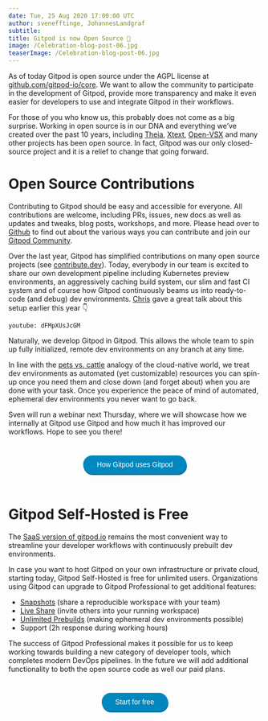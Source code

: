 ```yaml
---
date: Tue, 25 Aug 2020 17:00:00 UTC
author: svenefftinge, JohannesLandgraf
subtitle:
title: Gitpod is now Open Source 🎉
image: /Celebration-blog-post-06.jpg
teaserImage: /Celebration-blog-post-06.jpg
---
```


As of today Gitpod is open source under the AGPL license at [github.com/gitpod-io/core](https://github.com/gitpod-io/core). We want to allow the community to participate in the development of Gitpod, provide more transparency and make it even easier for developers to use and integrate Gitpod in their workflows.

For those of you who know us, this probably does not come as a big surprise. Working in open source is in our DNA and everything we’ve created over the past 10 years, including [Theia](https://github.com/eclipse-theia/theia), [Xtext](https://github.com/eclipse/xtext), [Open-VSX](https://github.com/eclipse/openvsx) and many other projects has been open source. In fact, Gitpod was our only closed-source project and it is a relief to change that going forward.

# Open Source Contributions

Contributing to Gitpod should be easy and accessible for everyone. All contributions are welcome, including PRs, issues, new docs as well as updates and tweaks, blog posts, workshops, and more. Please head over to [Github](https://github.com/gitpod-io/core) to find out about the various ways you can contribute and join our [Gitpod Community](https://community.gitpod.io/).

Over the last year, Gitpod has simplified contributions on many open source projects (see [contribute.dev](https://contribute.dev/)). Today, everybody in our team is excited to share our own development pipeline including Kubernetes preview environments, an aggressively caching build system, our slim and fast CI system and of course how Gitpod continuously beams us into ready-to-code (and debug) dev environments. [Chris](https://github.com/csweichel) gave a great talk about this setup earlier this year 👇


`youtube: dFMpXUsJcGM`

Naturally, we develop Gitpod in Gitpod. This allows the  whole team  to spin up fully initialized, remote dev environments on any branch at any time. 

In line with the [pets vs. cattle](http://cloudscaling.com/blog/cloud-computing/the-history-of-pets-vs-cattle/?utm_source=thenewstack&utm_medium=website&utm_campaign=platform) analogy of the cloud-native world, we treat dev environments as automated (yet customizable) resources you can spin-up once you need them and close down (and forget about) when you are done with your task. Once you experience the peace of mind of automated, ephemeral dev environments you never want to go back.

Sven will run a webinar next Thursday, where we will showcase how we internally at Gitpod use  Gitpod and how much it has improved our workflows. Hope to see you there! 

<style>
.button {
  background-color: #0087BE; 
  border: none;
  border-radius: 30px;
  color: white;
  padding: 10px 27px;
  text-align: center;
  text-decoration: none;
  display: inline-block;
  font-size: 14px;
  margin: 25px 1px;
  cursor: pointer;
  box-shadow: 1px 3px #0E75A3;
  opacity: 1;

}

.button:hover {
	opacity: 0.85;

}
.wrapper {
    text-align: center;
}
</style>

<div class="wrapper">
    <a href= "https://us02web.zoom.us/webinar/register/5415977565541/WN_amoa6lnEQniLykXUYCDyBQ" target="_blank">
        <button class="button">How Gitpod uses Gitpod</button>
    </a>
</div>

# Gitpod Self-Hosted is Free

The [SaaS version of gitpod.io](https://www.gitpod.io/pricing/#) remains the most convenient way to streamline your developer workflows with continuously prebuilt dev environments. 

In case you want to host Gitpod on your own infrastructure or private cloud, starting today, Gitpod Self-Hosted is free for unlimited users. Organizations using Gitpod can upgrade to Gitpod Professional to get additional features: 

* [Snapshots](https://www.gitpod.io/features/#snapshot) (share a reproducible workspace with your team)
* [Live Share](https://www.gitpod.io/features/#share) (invite others into your running workspace)
* [Unlimited Prebuilds](https://www.gitpod.io/features/#prebuilt) (making ephemeral dev environments possible)
* Support (2h response during working hours)

The success of Gitpod Professional makes it possible for us to keep working towards building a new category of developer tools, which completes modern DevOps pipelines. In the future we will add additional functionality to both the open source code as well our paid plans.

<div class="wrapper">
    <a href= "https://www.gitpod.io/self-hosted/" target="_blank">
        <button class="button">Start for free</button>
    </a>
</div>


